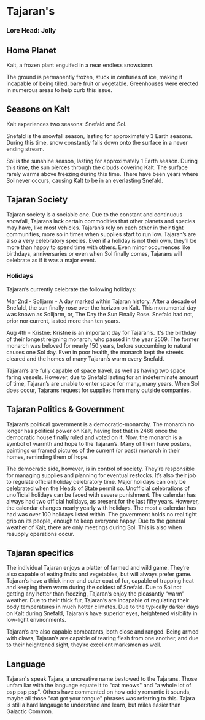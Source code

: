 # Tajaran's
### Lore Head: Jolly

## Home Planet

Kalt, a frozen plant engulfed in a near endless snowstorm.

The ground is permanently frozen, stuck in centuries of ice, making it incapable of being tilled, bare fruit or vegetable. Greenhouses were erected in numerous areas to help curb this issue.

## Seasons on Kalt
Kalt experiences two seasons: Snefald and Sol.

Snefald is the snowfall season, lasting for approximately 3 Earth seasons. During this time, snow constantly falls down onto the surface in a never ending stream.

Sol is the sunshine season, lasting for approximately 1 Earth season. During this time, the sun pierces through the clouds covering Kalt. The surface rarely warms above freezing during this time. There have been years where Sol never occurs, causing Kalt to be in an everlasting Snefald.

## Tajaran Society

Tajaran society is a sociable one. Due to the constant and continuous snowfall, Tajarans lack certain commodities that other planets and species may have, like most vehicles. Tajaran’s rely on each other in their tight communities, more so in times when supplies start to run low. Tajaran’s are also a very celebratory species. Even if a holiday is not their own, they’ll be more than happy to spend time with others. Even minor occurrences like birthdays, anniversaries or even when Sol finally comes, Tajarans will celebrate as if it was a major event.

### Holidays 

Tajaran’s currently celebrate the following holidays:

Mar 2nd - Solljarm - A day marked within Tajaran history. After a decade of Snefald, the sun finally rose over the horizon on Kalt. This monumental day was known as Solljarm, or, The Day the Sun Finally Rose. Snefald had not, prior nor current, lasted more than ten years.

Aug 4th - Kristne: Kristne is an important day for Tajaran’s. It's the birthday of their longest reigning monarch, who passed in the year 2509. The former monarch was beloved for nearly 150 years, before succumbing to natural causes one Sol day. Even in poor health, the monarch kept the streets cleared and the homes of many Tajaran’s warm every Snefald.

Tajaran’s are fully capable of space travel, as well as having two space faring vessels. However, due to Snefald lasting for an indeterminate amount of time, Tajaran’s are unable to enter space for many, many years. When Sol does occur, Tajarans request for supplies from many outside companies.

## Tajaran Politics & Government

Tajaran’s political government is a democratic-monarchy. The monarch no longer has political power on Kalt, having lost that in 2466 once the democratic house finally ruled and voted on it. Now, the monarch is a symbol of warmth and hope to the Tajaran’s. Many of them have posters, paintings or framed pictures of the current (or past) monarch in their homes, reminding them of hope.

The democratic side, however, is in control of society. They’re responsible for managing supplies and planning for eventual restocks. It’s also their job to regulate official holiday celebratory time. Major holidays can only be celebrated when the Heads of State permit so. Unofficial celebrations of unofficial holidays can be faced with severe punishment. The calendar has always had two official holidays, as present for the last fifty years. However, the calendar changes nearly yearly with holidays. The most a calendar has had was over 100 holidays listed within. The government holds no real tight grip on its people, enough to keep everyone happy. Due to the general weather of Kalt, there are only meetings during Sol. This is also when resupply operations occur.

## Tajaran specifics

The individual Tajaran enjoys a platter of farmed and wild game. They’re also capable of eating fruits and vegetables, but will always prefer game. Tajaran’s have a thick inner and outer coat of fur, capable of trapping heat and keeping them warm during the coldest of Snefald. Due to Sol not getting any hotter than freezing, Tajaran’s enjoy the pleasantly “warm” weather. Due to their thick fur, Tajaran’s are incapable of regulating their body temperatures in much hotter climates. Due to the typically darker days on Kalt during Snefald, Tajaran’s have superior eyes, heightened visibility in low-light environments.

Tajaran’s are also capable combatants, both close and ranged. Being armed with claws, Tajaran’s are capable of tearing flesh from one another, and due to their heightened sight, they’re excellent marksmen as well.

## Language

Tajaran's speak Tajara, a uncreative name bestowed to the Tajarans. Those unfamiliar with the language equate it to "cat meows" and "a whole lot of psp psp psp". Others have commented on how oddly romantic it sounds, maybe all those "cat got your tongue" phrases was referring to this. Tajara is still a hard langauge to understand and learn, but miles easier than Galactic Common.
